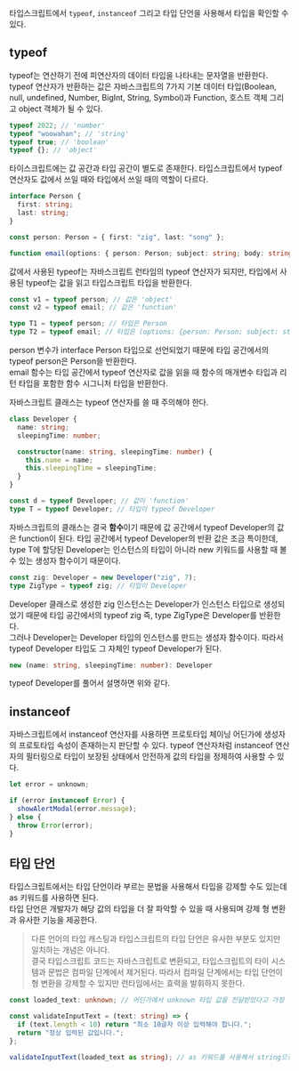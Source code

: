 타입스크립트에서 `typeof`, `instanceof` 그리고 타입 단언을 사용해서 타입을 확인할 수 있다.

## typeof

typeof는 연산하기 전에 피연산자의 데이터 타입을 나타내는 문자열을 반환한다. typeof 연산자가 반환하는 값은 자바스크립트의 7가지 기본 데이터 타입(Boolean, null, undefined, Number, BigInt, String, Symbol)과 Function, 호스트 객체 그리고 object 객체가 될 수 있다.

```typescript
typeof 2022; // 'number'
typeof "woowahan"; // 'string'
typeof true; // 'boolean'
typeof {}; // 'object'
```

타이스크립트에는 값 공간과 타입 공간이 별도로 존재한다. 타입스크립트에서 typeof 연산자도 값에서 쓰일 때와 타입에서 쓰일 때의 역할이 다르다.

```typescript
interface Person {
  first: string;
  last: string;
}

const person: Person = { first: "zig", last: "song" };

function email(options: { person: Person; subject: string; body: string }) {}
```

값에서 사용된 typeof는 자바스크립트 런타임의 typeof 연산자가 되지만, 타입에서 사용된 typeof는 값을 읽고 타입스크립트 타입을 반환한다.

```typescript
const v1 = typeof person; // 값은 'object'
const v2 = typeof email; // 값은 'function'

type T1 = typeof person; // 타입은 Person
type T2 = typeof email; // 타입은 (options: {person: Person; subject: string; body: string;}) => void
```

person 변수가 interface Person 타입으로 선언되었기 때문에 타입 공간에서의 typeof person은 Person을 반환한다.<br />
email 함수는 타입 공간에서 typeof 연산자로 값을 읽을 때 함수의 매개변수 타입과 리턴 타입을 포함한 함수 시그니처 타입을 반환한다.

자바스크립트 클래스는 typeof 연산자를 쓸 때 주의해야 한다.

```typescript
class Developer {
  name: string;
  sleepingTime: number;

  constructor(name: string, sleepingTime: number) {
    this.name = name;
    this.sleepingTime = sleepingTime;
  }
}

const d = typeof Developer; // 값이 'function'
type T = typeof Developer; // 타입이 typeof Developer
```

자바스크립트의 클래스는 결국 **함수**이기 때문에 값 공간에서 typeof Developer의 값은 function이 된다. 타입 공간에서 typeof Developer의 반환 값은 조금 특이한데, type T에 할당된 Developer는 인스턴스의 타입이 아니라 new 키워드를 사용할 때 볼 수 있는 생성자 함수이기 때문이다.

```typescript
const zig: Developer = new Developer("zig", 7);
type ZigType = typeof zig; // 타입이 Developer
```

Developer 클래스로 생성한 zig 인스턴스는 Developer가 인스턴스 타입으로 생성되었기 때문에 타입 공간에서의 typeof zig 즉, type ZigType은 Developer를 반환한다.<br />
그러나 Developer는 Developer 타입의 인스턴스를 만드는 생성자 함수이다. 따라서 typeof Developer 타입도 그 자체인 typeof Developer가 된다.

```typescript
new (name: string, sleepingTime: number): Developer
```

typeof Developer를 풀어서 설명하면 위와 같다.

## instanceof

자바스크립트에서 instanceof 연산자를 사용하면 프로토타입 체이닝 어딘가에 생성자의 프로토타입 속성이 존재하는지 판단할 수 있다. typeof 연산자처럼 instanceof 연산자의 필터링으로 타입이 보장된 상태에서 안전하게 값의 타입을 정제하여 사용할 수 있다.

```typescript
let error = unknown;

if (error instanceof Error) {
  showAlertModal(error.message);
} else {
  throw Error(error);
}
```

## 타입 단언

타입스크립트에서는 타입 단언이라 부르는 문법을 사용해서 타입을 강제할 수도 있는데 as 키워드를 사용하면 된다.<br />
타입 단언은 개발자가 해당 값의 타입을 더 잘 파악할 수 있을 때 사용되며 강제 형 변환과 유사한 기능을 제공한다.

> 다른 언어의 타입 캐스팅과 타입스크립트의 타입 단언은 유사한 부분도 있지만 일치하는 개념은 아니다.<br />
> 결국 타입스크립트 코드는 자바스크립트로 변환되고, 타입스크립트의 타이 시스템과 문법은 컴파일 단계에서 제거된다. 따라서 컴파일 단계에서는 타입 단언이 형 변환을 강제할 수 있지만 런타임에서는 효력을 발휘하지 못한다.

```typescript
const loaded_text: unknown; // 어딘가에서 unknown 타입 값을 전달받았다고 가정

const validateInputText = (text: string) => {
  if (text.length < 10) return "최소 10글자 이상 입력해야 합니다.";
  return "정상 입력된 값입니다.";
};

validateInputText(loaded_text as string); // as 키워드를 사용해서 string으로 강제하지 않으면 타입스크립트 컴파일러 단계에서 에러 발생
```
